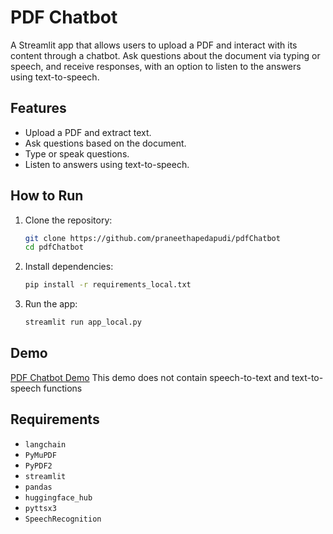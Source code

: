 # PDF Chatbot

A Streamlit app that allows users to upload a PDF and interact with its content through a chatbot. Ask questions about the document via typing or speech, and receive responses, with an option to listen to the answers using text-to-speech.

## Features
- Upload a PDF and extract text.
- Ask questions based on the document.
- Type or speak questions.
- Listen to answers using text-to-speech.

## How to Run

1. Clone the repository:
   ```bash
   git clone https://github.com/praneethapedapudi/pdfChatbot
   cd pdfChatbot
   ```

2. Install dependencies:
   ```bash
   pip install -r requirements_local.txt
   ```

3. Run the app:
   ```bash
   streamlit run app_local.py
   ```

## Demo
[PDF Chatbot Demo](https://pdfchatbot-y9o8tm5jryzkjffv4fboqs.streamlit.app/)
This demo does not contain speech-to-text and text-to-speech functions

## Requirements

- `langchain`
- `PyMuPDF`
- `PyPDF2`
- `streamlit`
- `pandas`
- `huggingface_hub`
- `pyttsx3`
- `SpeechRecognition`
